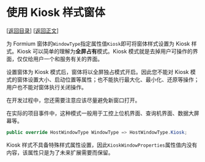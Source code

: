 # 使用 Kiosk 样式窗体

[[返回目录](README.md)] [[返回正文](nanui-formium.md#窗体样式)]

为 Formium 窗体的`WindowType`指定属性值`Kiosk`即可将窗体样式设置为 Kiosk 样式。Kiosk 可以简单的理解为**全屏占有**模式。Kiosk 模式就是去掉用户可操作的界面，仅仅给用户一个和服务有关的界面。

设置窗体为 Kiosk 模式后，窗体将以全屏独占模式开启。因此您不能对 Kiosk 模式的窗体设置大小、启动位置等属性；也不能执行最大化、最小化、还原等操作；用户也不能对窗体执行关闭操作。

在开发过程中，您还需要注意应该尽量避免新窗口打开。

在实际的项目事件中，这种模式一般用于工控上位机界面、查询机界面、数据大屏幕等。

```csharp
public override HostWindowType WindowType => HostWindowType.Kiosk;
```

Kiosk 样式不具备特殊样式属性设置，因此`KioskWindowProperties`属性值内没有内容，该属性只是为了未来扩展需要而保留。

